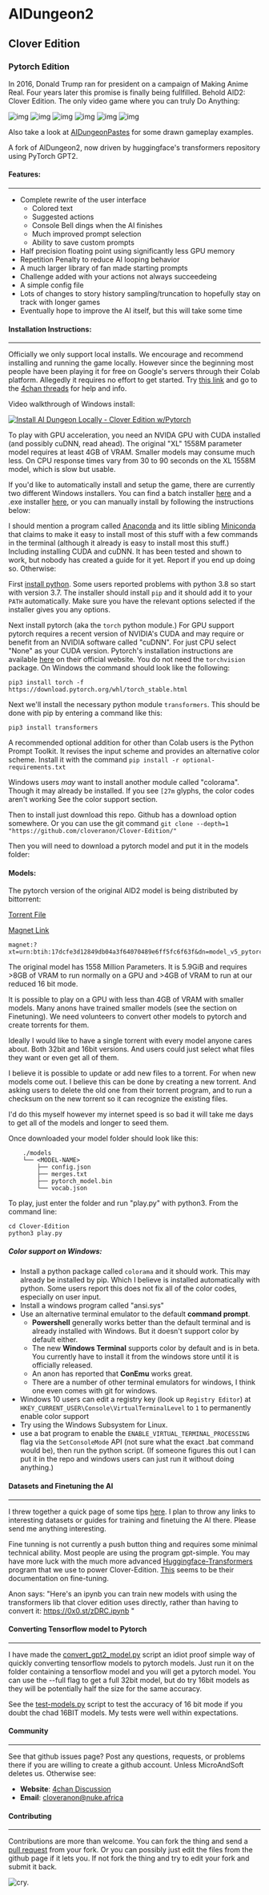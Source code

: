 # AIDungeon2
## Clover Edition
### Pytorch Edition

In 2016, Donald Trump ran for president on a campaign of Making Anime Real. Four years later this promise is finally being fullfilled. Behold AID2: Clover Edition. The only video game where you can truly Do Anything:

![img](images/retro1.jpg)
![img](images/retro2.jpg)
![img](images/retro3.jpg)
![img](https://i.4cdn.org/v/1576830028034.png)
![img](https://i.4cdn.org/v/1576564400002.png)
![img](http://i.imgur.com/NqC0lxG.png)

Also take a look at [AIDungeonPastes](https://aidungeonpastes.github.io/AID2-Art/) for some drawn gameplay examples.


A fork of AIDungeon2, now driven by huggingface's transformers repository using PyTorch GPT2.


#### Features:
------------------------

* Complete rewrite of the user interface
  * Colored text
  * Suggested actions
  * Console Bell dings when the AI finishes
  * Much improved prompt selection
  * Ability to save custom prompts
* Half precision floating point using significantly less GPU memory
* Repetition Penalty to reduce AI looping behavior
* A much larger library of fan made starting prompts
* Challenge added with your actions not always succeedeing
* A simple config file
* Lots of changes to story history sampling/truncation to hopefully stay on track with longer games
* Eventually hope to improve the AI itself, but this will take some time

#### Installation Instructions:
------------------------

Officially we only support local installs. We encourage and recommend installing and running the game locally. However since the beginning most people have been playing it for free on Google's servers through their Colab platform. Allegedly it requires no effort to get started. Try [this link](https://colab.research.google.com/drive/1kYVhVeE6z4sUyyKDVxLGrzI4OTV43eEa) and go to the [4chan threads](https://boards.4chan.org/search#/aidungeon%20OR%20%22ai%20dungeon%22) for help and info.

Video walkthrough of Windows install:

[![Install AI Dungeon Locally - Clover Edition w/Pytorch](images/install-video-screenshot.png)](https://www.youtube.com/watch?v=X3jd4c8rHAA "Install AI Dungeon Locally - Clover Edition w/Pytorch")

To play with GPU acceleration, you need an NVIDA GPU with CUDA installed (and possibly cuDNN, read ahead). The original "XL" 1558M parameter model requires at least 4GB of VRAM. Smaller models may consume much less. On CPU response times vary from 30 to 90 seconds on the XL 1558M model, which is slow but usable.

If you'd like to automatically install and setup the game, there are currently two different Windows installers. You can find a batch installer [here](https://github.com/AIDungeonpastes/Clover-Edition-Installer/releases) and a .exe installer [here](https://github.com/AIDungeonWiXAnon/AID2-Installer-Project/releases), or you can manually install by following the instructions below: 

I should mention a program called [Anaconda](https://docs.anaconda.com/anaconda/install/) and its little sibling [Miniconda](https://docs.conda.io/en/latest/miniconda.html) that claims to make it easy to install most of this stuff with a few commands in the terminal (although it already is easy to install most this stuff.) Including installing CUDA and cuDNN. It has been tested and shown to work, but nobody has created a guide for it yet. Report if you end up doing so. Otherwise:

First [install python](https://www.python.org/downloads/). Some users reported problems with python 3.8 so start with version 3.7. The installer should install `pip` and it should add it to your `PATH` automatically. Make sure you have the relevant options selected if the installer gives you any options.

Next install pytorch (aka the `torch` python module.) For GPU support pytorch requires a recent version of NVIDIA's CUDA and may require or benefit from an NVIDIA software called "cuDNN". For just CPU select "None" as your CUDA version. Pytorch's installation instructions are available [here](https://pytorch.org/get-started/locally/) on their official website. You do not need the `torchvision` package. On Windows the command should look like the following:

```
pip3 install torch -f https://download.pytorch.org/whl/torch_stable.html
```

Next we'll install the necessary python module `transformers`. This should be done with pip by entering a command like this:

```
pip3 install transformers
```

A recommended optional addition for other than Colab users is the Python Prompt Toolkit. It revises the input scheme and provides an alternative color scheme. Install it with the command `pip install -r optional-requirements.txt`

Windows users *may* want to install another module called "colorama". Though it may already be installed. If you see `[27m` glyphs, the color codes aren't working See the color support section.

Then to install just download this repo. Github has a download option somewhere. Or you can use the git command `git clone --depth=1 "https://github.com/cloveranon/Clover-Edition/"`

Then you will need to download a pytorch model and put it in the models folder:


#### Models:

The pytorch version of the original AID2 model is being distributed by bittorrent:


[Torrent File](model.torrent) 

[Magnet Link](magnet:?xt=urn:btih:17dcfe3d12849db04a3f64070489e6ff5fc6f63f&dn=model_v5_pytorch&tr=udp%3a%2f%2ftracker.opentrackr.org%3a1337%2fannounce&tr=udp%3a%2f%2fopen.stealth.si%3a80%2fannounce&tr=udp%3a%2f%2fp4p.arenabg.com%3a1337%2fannounce&tr=udp%3a%2f%2ftracker.coppersurfer.tk%3a6969%2fannounce&tr=udp%3a%2f%2ftracker.cyberia.is%3a6969%2fannounce&tr=udp%3a%2f%2ftracker.moeking.me%3a6969%2fannounce&tr=udp%3a%2f%2f9.rarbg.me%3a2710%2fannounce&tr=udp%3a%2f%2ftracker3.itzmx.com%3a6961%2fannounce)

```
magnet:?xt=urn:btih:17dcfe3d12849db04a3f64070489e6ff5fc6f63f&dn=model_v5_pytorch&tr=udp%3a%2f%2ftracker.opentrackr.org%3a1337%2fannounce&tr=udp%3a%2f%2fopen.stealth.si%3a80%2fannounce&tr=udp%3a%2f%2fp4p.arenabg.com%3a1337%2fannounce&tr=udp%3a%2f%2ftracker.coppersurfer.tk%3a6969%2fannounce&tr=udp%3a%2f%2ftracker.cyberia.is%3a6969%2fannounce&tr=udp%3a%2f%2ftracker.moeking.me%3a6969%2fannounce&tr=udp%3a%2f%2f9.rarbg.me%3a2710%2fannounce&tr=udp%3a%2f%2ftracker3.itzmx.com%3a6961%2fannounce
```

The original model has 1558 Million Parameters. It is 5.9GiB and requires >8GB of VRAM to run normally on a GPU and >4GB of VRAM to run at our reduced 16 bit mode.

It is possible to play on a GPU with less than 4GB of VRAM with smaller models. Many anons have trained smaller models (see the section on Finetuning). We need volunteers to convert other models to pytorch and create torrents for them.

Ideally I would like to have a single torrent with every model anyone cares about. Both 32bit and 16bit versions. And users could just select what files they want or even get all of them.

I believe it is possible to update or add new files to a torrent. For when new models come out. I believe this can be done by creating a new torrent. And asking users to delete the old one from their torrent program, and to run a checksum on the new torrent so it can recognize the existing files.

I'd do this myself however my internet speed is so bad it will take me days to get all of the models and longer to seed them.

Once downloaded your model folder should look like this:
```
    ./models
    └── <MODEL-NAME>
        ├── config.json
        ├── merges.txt
        ├── pytorch_model.bin
        └── vocab.json
```

To play, just enter the folder and run "play.py" with python3. From the command line:
```
cd Clover-Edition
python3 play.py
```

##### Color support on Windows:

* Install a python package called `colorama` and it should work. This may already be installed by pip. Which I believe is installed automatically with python. Some users report this does not fix all of the color codes, especially on user input.
* Install a windows program called "ansi.sys"
* Use an alternative terminal emulator to the default **command prompt**.
  * **Powershell** generally works better than the default terminal and is already installed with Windows. But it doesn't support color by default either.
  * The new **Windows Terminal** supports color by default and is in beta. You currently have to install it from the windows store until it is officially released.
  * An anon has reported that **ConEmu** works great.
  * There are a number of other terminal emulators for windows, I think one even comes with git for windows.
* Windows 10 users can edit a registry key (look up `Registry Editor`) at `HKEY_CURRENT_USER\Console\VirtualTerminalLevel` to `1` to permanently enable color support
* Try using the Windows Subsystem for Linux.
* use a bat program to enable the `ENABLE_VIRTUAL_TERMINAL_PROCESSING` flag via the `SetConsoleMode` API (not sure what the exact .bat command would be), then run the python script. (If someone figures this out I can put it in the repo and windows users can just run it without doing anything.)

#### Datasets and Finetuning the AI
---------------

I threw together a quick page of some tips [here](DATASETS.md). I plan to throw any links to interesting datasets or guides for training and finetuing the AI there. Please send me anything interesting.

Fine tunning is not currently a push button thing and requires some minimal technical ability. Most people are using the program gpt-simple. You may have more luck with the much more advanced [Huggingface-Transformers](https://github.com/huggingface/transformers) program that we use to power Clover-Edition. [This](https://huggingface.co/transformers/examples.html#language-model-fine-tuning) seems to be their documentation on fine-tuning.

Anon says: "Here's an ipynb you can train new models with using the transformers lib that clover edition uses directly, rather than having to convert it: https://0x0.st/zDRC.ipynb "



#### Converting Tensorflow model to Pytorch
----------------

I have made the [convert_gpt2_model.py](convert_gpt2_model.py) script an idiot proof simple way of quickly converting tensorflow models to pytorch models. Just run it on the folder containing a tensorflow model and you will get a pytorch model. You can use the --full flag to get a full 32bit model, but do try 16bit models as they will be potentially half the size for the same accuracy.

See the [test-models.py](test-models.py) script to test the accuracy of 16 bit mode if you doubt the chad 16BIT models. My tests were well within expectations.

#### Community
------------------------

See that github issues page? Post any questions, requests, or problems there if you are willing to create a github account. Unless MicroAndSoft deletes us.
Otherwise see:

* **Website**: [4chan Discussion](https://boards.4chan.org/search#/aidungeon%20OR%20%22ai%20dungeon%22)
* **Email**: cloveranon@nuke.africa


#### Contributing
------------------------
Contributions are more than welcome. You can fork the thing and send a  [pull request](https://help.github.com/articles/using-pull-requests/) from your fork. Or you can possibly just edit the files from the github page if it lets you. If not fork the thing and try to edit your fork and submit it back.

![cry.](https://i.4cdn.org/vg/1577854915134.png)
